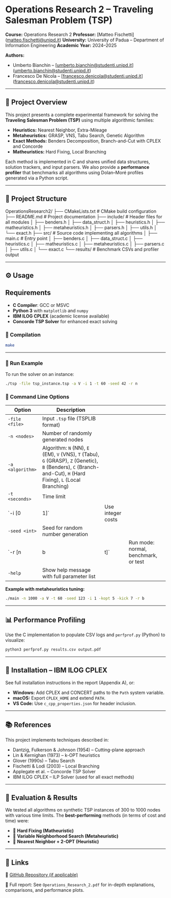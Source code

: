 # Operations Research 2 – Traveling Salesman Problem (TSP)

**Course:** Operations Research 2
**Professor:** [Matteo Fischetti] (matteo.fischetti@unipd.it)
**University:** University of Padua – Department of Information Engineering
**Academic Year:** 2024–2025

**Authors:**
* Umberto Bianchin – [umberto.bianchin@studenti.unipd.it] (umberto.bianchin@studenti.unipd.it)
* Francesco De Nicola – [francesco.denicola@studenti.unipd.it] (francesco.denicola@studenti.unipd.it)

---

## 🎯 Project Overview

This project presents a complete experimental framework for solving the **Traveling Salesman Problem (TSP)** using multiple algorithmic families:

* **Heuristics:** Nearest Neighbor, Extra-Mileage
* **Metaheuristics:** GRASP, VNS, Tabu Search, Genetic Algorithm
* **Exact Methods:** Benders Decomposition, Branch-and-Cut with CPLEX and Concorde
* **Matheuristics:** Hard Fixing, Local Branching

Each method is implemented in C and shares unified data structures, solution trackers, and input parsers. We also provide a **performance profiler** that benchmarks all algorithms using Dolan–Moré profiles generated via a Python script.

---

## 📁 Project Structure         
OperationsResearch2/
├── CMakeLists.txt         # CMake build configuration
├── README.md              # Project documentation
├── include/               # Header files for all modules
│   ├── benders.h
│   ├── data_struct.h
│   ├── heuristics.h
│   ├── matheuristics.h
│   ├── metaheuristics.h
│   ├── parsers.h
│   ├── utils.h
│   └── exact.h
├── src/                   # Source code implementing all algorithms
│   ├── main.c             # Entry point
│   ├── benders.c
│   ├── data_struct.c
│   ├── heuristics.c
│   ├── matheuristics.c
│   ├── metaheuristics.c
│   ├── parsers.c
│   ├── utils.c
│   └── exact.c
└── results/               # Benchmark CSVs and profiler output

---

## ⚙️ Usage

## Requirements

- **C Compiler**: GCC or MSVC
- **Python 3** with `matplotlib` and `numpy`
- **IBM ILOG CPLEX** (academic license available)
- **Concorde TSP Solver** for enhanced exact solving
  
### 🔧 Compilation

```bash
make
```

---

### 🚀 Run Example

To run the solver on an instance:

```bash
./tsp -file tsp_instance.tsp -a V -i 1 -t 60 -seed 42 -r n
```

### 🧭 Command Line Options

| Option           | Description                                                                                                                                                     |                   |                                      |
| ---------------- | --------------------------------------------------------------------------------------------------------------------------------------------------------------- | ----------------- | ------------------------------------ |
| `-file <file>`   | Input `.tsp` file (TSPLIB format)                                                                                                                               |                   |                                      |
| `-n <nodes>`     | Number of randomly generated nodes                                                                                                                              |                   |                                      |
| `-a <algorithm>` | Algorithm: `N` (NN), `E` (EM), `V` (VNS), `T` (Tabu), `G` (GRASP), `Z` (Genetic), `B` (Benders), `C` (Branch-and-Cut), `H` (Hard Fixing), `L` (Local Branching) |                   |                                      |
| `-t <seconds>`   | Time limit                                                                                                                                                      |                   |                                      |
| \`-i \[0         | 1]\`                                                                                                                                                            | Use integer costs |                                      |
| `-seed <int>`    | Seed for random number generation                                                                                                                               |                   |                                      |
| \`-r \[n         | b                                                                                                                                                               | t]\`              | Run mode: normal, benchmark, or test |
| `-help`          | Show help message with full parameter list                                                                                                                      |                   |                                      |

**Example with metaheuristics tuning:**

```bash
./main -n 1000 -a V -t 60 -seed 123 -i 1 -kopt 5 -kick 7 -r b
```

---

## 📊 Performance Profiling

Use the C implementation to populate CSV logs and `perfprof.py` (Python) to visualize:

```bash
python3 perfprof.py results.csv output.pdf
```

---

## 📌 Installation – IBM ILOG CPLEX

See full installation instructions in the report (Appendix A), or:

* **Windows:** Add CPLEX and CONCERT paths to the `Path` system variable.
* **macOS:** Export `CPLEX_HOME` and extend `PATH`.
* **VS Code:** Use `c_cpp_properties.json` for header inclusion.

---

## 📚 References

This project implements techniques described in:

* Dantzig, Fulkerson & Johnson (1954) – Cutting-plane approach
* Lin & Kernighan (1973) – k-OPT heuristics
* Glover (1990s) – Tabu Search
* Fischetti & Lodi (2003) – Local Branching
* Applegate et al. – Concorde TSP Solver
* IBM ILOG CPLEX – ILP Solver (used for all exact methods)

---

## 🧪 Evaluation & Results

We tested all algorithms on synthetic TSP instances of 300 to 1000 nodes with various time limits. The **best-performing** methods (in terms of cost and time) were:

* 🥇 **Hard Fixing (Matheuristic)**
* 🥈 **Variable Neighborhood Search (Metaheuristic)**
* 🥉 **Nearest Neighbor + 2-OPT (Heuristic)**

---

## 📎 Links

🔗 [GitHub Repository (if applicable)](https://github.com/umberto-bianchin/OperationsResearch2)

📄 Full report: See `Operations_Research_2.pdf` for in-depth explanations, comparisons, and performance plots.
